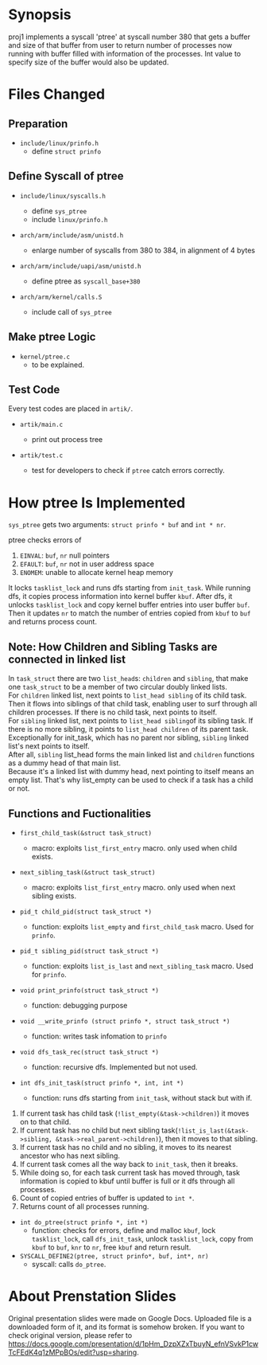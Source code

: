 # Synopsis
proj1 implements a syscall 'ptree' at syscall number 380 that gets a buffer and size of that buffer from user to return number of processes now running with buffer filled with information of the processes. Int value to specify size of the buffer would also be updated.

# Files Changed
## Preparation
- `include/linux/prinfo.h` 
  - define `struct prinfo`

## Define Syscall of ptree

- `include/linux/syscalls.h`
  - define `sys_ptree`
  - include `linux/prinfo.h`
    
- `arch/arm/include/asm/unistd.h`
  - enlarge number of syscalls from 380 to 384, in alignment of 4 bytes

- `arch/arm/include/uapi/asm/unistd.h`
  - define ptree as `syscall_base+380`

- `arch/arm/kernel/calls.S`
  - include call of `sys_ptree`

## Make ptree Logic

- `kernel/ptree.c`
  - to be explained.

## Test Code
Every test codes are placed in `artik/`.

- `artik/main.c`
  - print out process tree

- `artik/test.c`
  - test for developers to check if `ptree` catch errors correctly.

# How ptree Is Implemented

`sys_ptree` gets two arguments: `struct prinfo * buf` and `int * nr`.

ptree checks errors of
1. `EINVAL`: `buf`, `nr` null pointers 
2. `EFAULT`: `buf`, `nr` not in user address space
3. `ENOMEM`: unable to allocate kernel heap memory

It locks `tasklist_lock` and runs dfs starting from `init_task`.
While running dfs, it copies process information into kernel buffer `kbuf`.
After dfs, it unlocks `tasklist_lock` and copy kernel buffer entries into user buffer `buf`.
Then it updates `nr` to match the number of entries copied from `kbuf` to `buf` and returns process count.

## Note: How Children and Sibling Tasks are connected in linked list

In `task_struct` there are two `list_head`s: `children` and `sibling`, that make one `task_struct` to be a member of two circular doubly linked lists. </br>
For `children` linked list, next points to `list_head sibling` of its child task. Then it flows into siblings of that child task, enabling user to surf through all children processes. If there is no child task, next points to itself. </br>
For `sibling` linked list, next points to `list_head sibling`of its sibling task. If there is no more sibling, it points to `list_head children` of its parent task. </br>
Exceptionally for init_task, which has no parent nor sibling, `sibling` linked list's next points to itself. </br>
After all, `sibling` list_head forms the main linked list and `children` functions as a dummy head of that main list. </br>
Because it's a linked list with dummy head, next pointing to itself means an empty list. That's why list_empty can be used to check if a task has a child or not. </br>


## Functions and Fuctionalities
- `first_child_task(&struct task_struct)`
  - macro: exploits `list_first_entry` macro. only used when child exists.

- `next_sibling_task(&struct task_struct)`
  - macro: exploits `list_first_entry` macro. only used when next sibling exists.

- `pid_t child_pid(struct task_struct *)`
  - function: exploits `list_empty` and `first_child_task` macro. Used for `prinfo`.

- `pid_t sibling_pid(struct task_struct *)`
  - function: exploits `list_is_last` and `next_sibling_task` macro. Used for `prinfo`.

- `void print_prinfo(struct task_struct *)`
  - function: debugging purpose

- `void __write_prinfo (struct prinfo *, struct task_struct *)`
  - function: writes task infomation to `prinfo`
  
- `void dfs_task_rec(struct task_struct *)`
  - function: recursive dfs. Implemented but not used.

- `int dfs_init_task(struct prinfo *, int, int *)`
  - function: runs dfs starting from `init_task`, without stack but with if. 
  
1. If current task has child task (`!list_empty(&task->children)`) it moves on to that child.
1. If current task has no child but next sibling task(`!list_is_last(&task->sibling, &task->real_parent->children)`), then it moves to that sibling.
1. If current task has no child and no sibling, it moves to its nearest ancestor who has next sibling.
1. If current task comes all the way back to `init_task`, then it breaks.
1. While doing so, for each task current task has moved through, task information is copied to kbuf until buffer is full or it dfs through all processes.
1. Count of copied entries of buffer is updated to `int *`.
1. Returns count of all processes running.
  
- `int do_ptree(struct prinfo *, int *)`
  - function: checks for errors, define and malloc `kbuf`, lock `tasklist_lock`, call `dfs_init_task`, unlock `tasklist_lock`, copy from `kbuf` to `buf`, `knr` to `nr`, free `kbuf` and return result.
- `SYSCALL_DEFINE2(ptree, struct prinfo*, buf, int*, nr)`
  - syscall: calls `do_ptree`.
  
# About Prenstation Slides
Original presentation slides were made on Google Docs. 
Uploaded file is a downloaded form of it, and its format is somehow broken.
If you want to check original version, please refer to https://docs.google.com/presentation/d/1pHm_DzpXZxTbuyN_efnVSvkP1cwTcFEdK4q1zMPpBOs/edit?usp=sharing.

